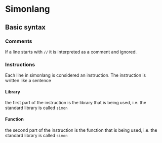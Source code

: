 # Simonlang

## Basic syntax

### Comments

If a line starts with `//` it is interpreted as a comment and ignored.

### Instructions

Each line in simonlang is considered an instruction. The instruction is written like a sentence 

#### Library

the first part of the instruction is the library that is being used, i.e. the standard library is called `simon`

#### Function

the second part of the instruction is the function that is being used, i.e. the standard library is called `simon`